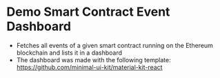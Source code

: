 # Demo Smart Contract Event Dashboard

- Fetches all events of a given smart contract running on the Ethereum blockchain and lists it in a dashboard
- The dashboard was made with the following template: https://github.com/minimal-ui-kit/material-kit-react

